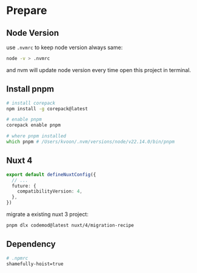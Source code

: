 # Prepare

## Node Version

use `.nvmrc` to keep node version always same:

```sh
node -v > .nvmrc
```

and nvm will update node version every time open this project in terminal.

## Install pnpm

```zsh
# install corepack
npm install -g corepack@latest

# enable pnpm
corepack enable pnpm

# where pnpm installed
which pnpm # /Users/kvoon/.nvm/versions/node/v22.14.0/bin/pnpm
```

## Nuxt 4

```ts
export default defineNuxtConfig({
  // ...
  future: {
    compatibilityVersion: 4,
  },
})
```

migrate a existing nuxt 3 project:

```sh
pnpm dlx codemod@latest nuxt/4/migration-recipe
```

## Dependency

```sh
# .npmrc
shamefully-hoist=true
```
